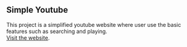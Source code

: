 ## Simple Youtube
This project is a simplified youtube website where user use the basic features such as searching and playing.<br>
[Visit the website](https://calm-waters-83186.herokuapp.com/).
